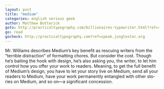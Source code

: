 ```yaml
---
layout: post
title: "medium"
categories: english serious geek
author: Matthew But­t­er­ick
goto: http://practicaltypography.com/billionaires-typewriter.html?ref=speak.junglestar.org
go: read
gocheck: http://practicaltypography.com?ref=speak.junglestar.org
---
```

Mr. Williams de­scribes Medium’s key ben­e­fit as res­cu­ing writ­ers from the “ter­ri­ble dis­trac­tion” of for­mat­ting chores. But con­sider the cost. Though he’s bait­ing the hook with de­sign, he’s also ask­ing you, the writer, to let him con­trol how you of­fer your work to read­ers. Mean­ing, to get the full ben­e­fit of Medium’s de­sign, you have to let your story live on Medium, send all your read­ers to Medium, have your work per­ma­nently en­tan­gled with other sto­ries on Medium, and so on—a sig­nif­i­cant concession.
